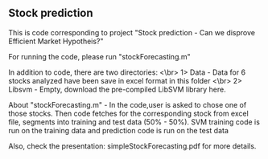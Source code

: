 ## Stock prediction
This is code corresponding to project "Stock prediction - Can we disprove Efficient Market Hypotheis?"

For running the code, please run "stockForecasting.m"

In addition to code, there are two directories: <\br>
1> Data - Data for 6 stocks analyzed have been save in excel format in this folder <\br>
2> Libsvm - Empty, download the pre-compiled LibSVM library here.

About "stockForecasting.m" - In the code,user is asked to chose one of those stocks. Then code fetches
for the corresponding stock from excel file, segments into training and test data
(50% - 50%). SVM training code is run on the training data and prediction code
is run on the test data


Also, check the presentation: simpleStockForecasting.pdf for more details.
